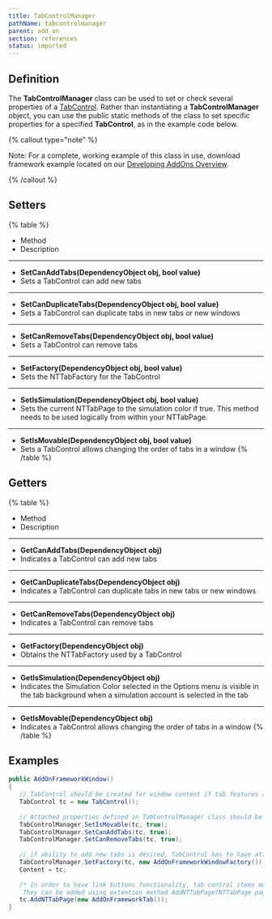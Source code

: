```yaml
---
title: TabControlManager
pathName: tabcontrolmanager
parent: add_on
section: references
status: imported
---
```


## Definition

The **TabControlManager** class can be used to set or check several properties of a [TabControl](tabcontrol). Rather than instantiating a **TabControlManager** object, you can use the public static methods of the class to set specific properties for a specified **TabControl**, as in the example code below.

{% callout type="note" %}

Note: For a complete, working example of this class in use, download framework example located on our [Developing AddOns Overview](developing_add_ons).

{% /callout %}

## Setters

{% table %}

* Method
* Description

---

* **SetCanAddTabs(DependencyObject obj, bool value)**
* Sets a TabControl can add new tabs

---

* **SetCanDuplicateTabs(DependencyObject obj, bool value)**
* Sets a TabControl can duplicate tabs in new tabs or new windows

---

* **SetCanRemoveTabs(DependencyObject obj, bool value)**
* Sets a TabControl can remove tabs

---

* **SetFactory(DependencyObject obj, bool value)**
* Sets the NTTabFactory for the TabControl

---

* **SetIsSimulation(DependencyObject obj, bool value)**
* Sets the current NTTabPage to the simulation color if true. This method needs to be used logically from within your NTTabPage.

---

* **SetIsMovable(DependencyObject obj, bool value)**
* Sets a TabControl allows changing the order of tabs in a window
{% /table %}

## Getters

{% table %}

* Method
* Description

---

* **GetCanAddTabs(DependencyObject obj)**
* Indicates a TabControl can add new tabs

---

* **GetCanDuplicateTabs(DependencyObject obj)**
* Indicates a TabControl can duplicate tabs in new tabs or new windows

---

* **GetCanRemoveTabs(DependencyObject obj)**
* Indicates a TabControl can remove tabs

---

* **GetFactory(DependencyObject obj)**
* Obtains the NTTabFactory used by a TabControl

---

* **GetIsSimulation(DependencyObject obj)**
* Indicates the Simulation Color selected in the Options menu is visible in the tab background when a simulation account is selected in the tab

---

* **GetIsMovable(DependencyObject obj)**
* Indicates a TabControl allows changing the order of tabs in a window
{% /table %}

## Examples

```csharp
public AddOnFrameworkWindow()
{
   // TabControl should be created for window content if tab features are wanted
   TabControl tc = new TabControl();
 
   // Attached properties defined in TabControlManager class should be set to achieve tab moving, adding/removing tabs
   TabControlManager.SetIsMovable(tc, true);
   TabControlManager.SetCanAddTabs(tc, true);
   TabControlManager.SetCanRemoveTabs(tc, true);
 
   // if ability to add new tabs is desired, TabControl has to have attached property "Factory" set.
   TabControlManager.SetFactory(tc, new AddOnFrameworkWindowFactory());
   Content = tc;
 
   /* In order to have link buttons functionality, tab control items must be derived from Tools.NTTabPage
    They can be added using extention method AddNTTabPage(NTTabPage page) */
   tc.AddNTTabPage(new AddOnFrameworkTab());
}
```
